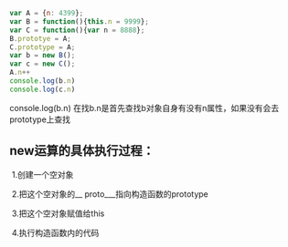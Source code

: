 ```javascript
var A = {n: 4399};
var B = function(){this.n = 9999};
var C = function(){var n = 8888};
B.prototye = A;
C.prototype = A;
var b = new B();
var c = new C();
A.n++
console.log(b.n) 
console.log(c.n)
```

console.log(b.n) 在找b.n是首先查找b对象自身有没有n属性，如果没有会去prototype上查找

## new运算的具体执行过程：

​	1.创建一个空对象

​	2.把这个空对象的__ proto___指向构造函数的prototype

​	3.把这个空对象赋值给this

​	4.执行构造函数内的代码